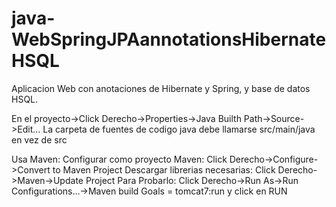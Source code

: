 # java-WebSpringJPAannotationsHibernateHSQL
Aplicacion Web con anotaciones de Hibernate y Spring, y base de datos HSQL.

En el proyecto->Click Derecho->Properties->Java Builth Path->Source->Edit...
La carpeta de fuentes de codigo java debe llamarse src/main/java en vez de src

Usa Maven: 
Configurar como proyecto Maven:
Click Derecho->Configure->Convert to Maven Project
Descargar librerias necesarias:
Click Derecho->Maven->Update Project
Para Probarlo:
Click Derecho->Run As->Run Configurations...->Maven build
Goals = tomcat7:run
y click en RUN
